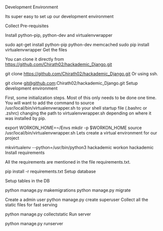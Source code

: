 Development Environment

Its super easy to set up our development environment

Collect Pre-requisites

Install python-pip, python-dev and virtualenvwrapper

sudo apt-get install python-pip python-dev memcached
sudo pip install virtualenvwrapper
Get the files

You can clone it directly from https://github.com/Chirath02/hackademic_Django.git

git clone https://github.com/Chirath02/hackademic_Django.git
Or using ssh.

git clone git@github.com:Chirath02/hackademic_Django.git
Setup development environment

First, some initialization steps. Most of this only needs to be done one time. You will want to add the command to source /usr/local/bin/virtualenvwrapper.sh to your shell startup file (.bashrc or .zshrc) changing the path to virtualenvwrapper.sh depending on where it was installed by pip.

export WORKON_HOME=~/Envs
mkdir -p $WORKON_HOME
source /usr/local/bin/virtualenvwrapper.sh
Lets create a virtual environment for our project

mkvirtualenv --python=/usr/bin/python3 hackademic
workon hackademic
Install requirements

All the requirements are mentioned in the file requirements.txt.

pip install -r requirements.txt
Setup database

Setup tables in the DB

python manage.py makemigrations
python manage.py migrate

Create a admin user
python manage.py create superuser
Collect all the static files for fast serving

python manage.py collectstatic
Run server

python manage.py runserver